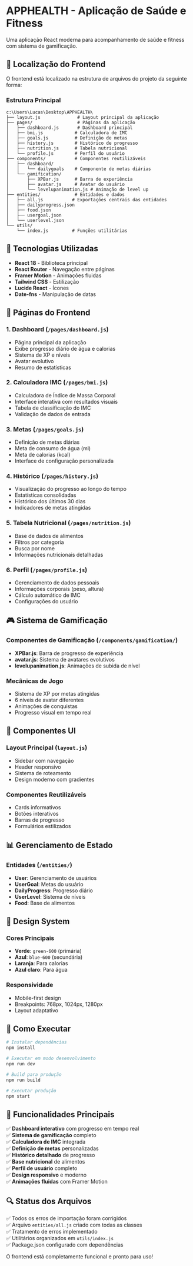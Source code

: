 # APPHEALTH - Aplicação de Saúde e Fitness

Uma aplicação React moderna para acompanhamento de saúde e fitness com sistema de gamificação.

## 📍 Localização do Frontend

O frontend está localizado na estrutura de arquivos do projeto da seguinte forma:

### Estrutura Principal
```
c:\Users\Lucas\Desktop\APPHEALTH\
├── layout.js              # Layout principal da aplicação
├── pages/                 # Páginas da aplicação
│   ├── dashboard.js       # Dashboard principal
│   ├── bmi.js            # Calculadora de IMC
│   ├── goals.js          # Definição de metas
│   ├── history.js        # Histórico de progresso
│   ├── nutrition.js      # Tabela nutricional
│   └── profile.js        # Perfil do usuário
├── components/           # Componentes reutilizáveis
│   ├── dashboard/
│   │   └── dailygoals    # Componente de metas diárias
│   └── gamification/
│       ├── XPBar.js      # Barra de experiência
│       ├── avatar.js     # Avatar do usuário
│       └── levelupanimation.js # Animação de level up
├── entities/             # Entidades e dados
│   ├── all.js           # Exportações centrais das entidades
│   ├── dailyprogress.json
│   ├── food.json
│   ├── usergoal.json
│   └── userlevel.json
└── utils/
    └── index.js         # Funções utilitárias
```

## 🚀 Tecnologias Utilizadas

- **React 18** - Biblioteca principal
- **React Router** - Navegação entre páginas
- **Framer Motion** - Animações fluidas
- **Tailwind CSS** - Estilização
- **Lucide React** - Ícones
- **Date-fns** - Manipulação de datas

## 📱 Páginas do Frontend

### 1. Dashboard (`/pages/dashboard.js`)
- Página principal da aplicação
- Exibe progresso diário de água e calorias
- Sistema de XP e níveis
- Avatar evolutivo
- Resumo de estatísticas

### 2. Calculadora IMC (`/pages/bmi.js`)
- Calculadora de Índice de Massa Corporal
- Interface interativa com resultados visuais
- Tabela de classificação do IMC
- Validação de dados de entrada

### 3. Metas (`/pages/goals.js`)
- Definição de metas diárias
- Meta de consumo de água (ml)
- Meta de calorias (kcal)
- Interface de configuração personalizada

### 4. Histórico (`/pages/history.js`)
- Visualização do progresso ao longo do tempo
- Estatísticas consolidadas
- Histórico dos últimos 30 dias
- Indicadores de metas atingidas

### 5. Tabela Nutricional (`/pages/nutrition.js`)
- Base de dados de alimentos
- Filtros por categoria
- Busca por nome
- Informações nutricionais detalhadas

### 6. Perfil (`/pages/profile.js`)
- Gerenciamento de dados pessoais
- Informações corporais (peso, altura)
- Cálculo automático de IMC
- Configurações do usuário

## 🎮 Sistema de Gamificação

### Componentes de Gamificação (`/components/gamification/`)

- **XPBar.js**: Barra de progresso de experiência
- **avatar.js**: Sistema de avatares evolutivos
- **levelupanimation.js**: Animações de subida de nível

### Mecânicas de Jogo
- Sistema de XP por metas atingidas
- 6 níveis de avatar diferentes
- Animações de conquistas
- Progresso visual em tempo real

## 🔧 Componentes UI

### Layout Principal (`layout.js`)
- Sidebar com navegação
- Header responsivo
- Sistema de roteamento
- Design moderno com gradientes

### Componentes Reutilizáveis
- Cards informativos
- Botões interativos
- Barras de progresso
- Formulários estilizados

## 📊 Gerenciamento de Estado

### Entidades (`/entities/`)
- **User**: Gerenciamento de usuários
- **UserGoal**: Metas do usuário
- **DailyProgress**: Progresso diário
- **UserLevel**: Sistema de níveis
- **Food**: Base de alimentos

## 🎨 Design System

### Cores Principais
- **Verde**: `green-600` (primária)
- **Azul**: `blue-600` (secundária)
- **Laranja**: Para calorias
- **Azul claro**: Para água

### Responsividade
- Mobile-first design
- Breakpoints: 768px, 1024px, 1280px
- Layout adaptativo

## 🚀 Como Executar

```bash
# Instalar dependências
npm install

# Executar em modo desenvolvimento
npm run dev

# Build para produção
npm run build

# Executar produção
npm start
```

## 📝 Funcionalidades Principais

✅ **Dashboard interativo** com progresso em tempo real  
✅ **Sistema de gamificação** completo  
✅ **Calculadora de IMC** integrada  
✅ **Definição de metas** personalizadas  
✅ **Histórico detalhado** de progresso  
✅ **Base nutricional** de alimentos  
✅ **Perfil de usuário** completo  
✅ **Design responsivo** e moderno  
✅ **Animações fluidas** com Framer Motion  

## 🔍 Status dos Arquivos

✅ Todos os erros de importação foram corrigidos  
✅ Arquivo `entities/all.js` criado com todas as classes  
✅ Tratamento de erros implementado  
✅ Utilitários organizados em `utils/index.js`  
✅ Package.json configurado com dependências  

O frontend está completamente funcional e pronto para uso!
